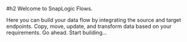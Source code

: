 #h2 Welcome to SnapLogic Flows. 

Here you can build your data flow by integrating the source and target endpoints. Copy, move, update, and transform data based on your requirements. 
Go ahead. Start building...
